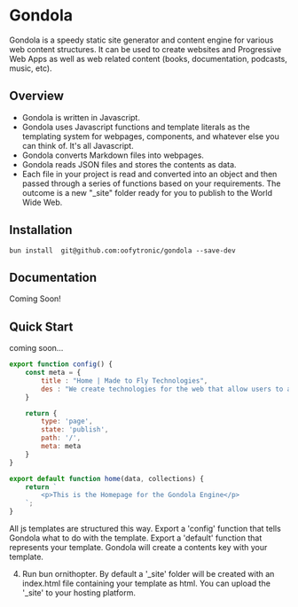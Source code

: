 # Gondola
Gondola is a speedy static site generator and content engine for various web content structures. It can be used to create websites and Progressive Web Apps as well as web related content (books, documentation, podcasts, music, etc).

## Overview
- Gondola is written in Javascript.
- Gondola uses Javascript functions and template literals as the templating system for webpages, components, and whatever else you can think of. It's all Javascript.
- Gondola converts Markdown files into webpages.
- Gondola reads JSON files and stores the contents as data.
- Each file in your project is read and converted into an object and then passed through a series of functions based on your requirements. The outcome is a new "\_site" folder ready for you to publish to the World Wide Web.

## Installation
```
bun install  git@github.com:oofytronic/gondola --save-dev
```

## Documentation
Coming Soon!

## Quick Start
coming soon...

```js
export function config() {
	const meta = {
		title : "Home | Made to Fly Technologies",
		des : "We create technologies for the web that allow users to achieve digital freedom."
	}

	return {
		type: 'page',
		state: 'publish',
		path: '/',
		meta: meta
	}
}

export default function home(data, collections) {
	return `
		<p>This is the Homepage for the Gondola Engine</p>
	`;
}
```

All js templates are structured this way. Export a 'config' function that tells Gondola what to do with the template. Export a 'default' function that represents your template. Gondola will create a contents key with your template.

4. Run bun ornithopter. By default a '\_site' folder will be created with an index.html file containing your template as html. You can upload the '\_site' to your hosting platform.